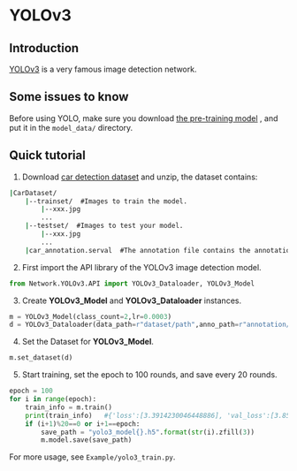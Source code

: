 # YOLOv3

## Introduction

[YOLOv3](https://github.com/qqwweee/keras-yolo3) is a very famous image detection network.

## Some issues to know

Before using YOLO, make sure you download [the pre-training model](https://fanhuaai-my.sharepoint.cn/:u:/g/personal/dongshuo_giai_tech/EeuZ4yqPRalMj9TQeUCMSMEBNqCJou8JgSF-Z5fmeXz4cg?e=cPUqJ6) , and put it in the `model_data/` directory.

## Quick tutorial

1. Download [car detection dataset](https://fanhuaai-my.sharepoint.cn/:u:/g/personal/dongshuo_giai_tech/EYzwu6k3GMVDlcrlhe3R6WIBOqcBr5t_eTeX3Uz5uO-0sQ?e=vVkmXf) and unzip, the dataset contains:
```cmd
|CarDataset/
    |--trainset/  #Images to train the model.
        |--xxx.jpg
        ...
    |--testset/  #Images to test your model.
        |--xxx.jpg
        ...
    |car_annotation.serval  #The annotation file contains the annotations for the images in the trainset directory.
```
2. First import the API library of the YOLOv3 image detection model.
```python
from Network.YOLOv3.API import YOLOv3_Dataloader, YOLOv3_Model
```
3. Create **YOLOv3_Model** and **YOLOv3_Dataloader** instances.
```python
m = YOLOv3_Model(class_count=2,lr=0.0003)
d = YOLOv3_Dataloader(data_path=r"dataset/path",anno_path=r"annotation/path",batch_size=16)
```
4. Set the Dataset for **YOLOv3_Model**.
```python
m.set_dataset(d)
```
5. Start training, set the epoch to 100 rounds, and save every 20 rounds.
```python
epoch = 100
for i in range(epoch):
    train_info = m.train()
    print(train_info)   #{'loss':[3.3914230046448886], 'val_loss':[3.8560243606567384]}
    if (i+1)%20==0 or i+1==epoch:
        save_path = "yolo3_model{}.h5".format(str(i).zfill(3))
        m.model.save(save_path)
```
For more usage, see `Example/yolo3_train.py`.
